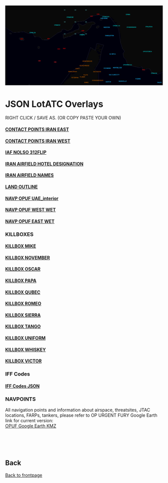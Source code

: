 
![DIR FRONT IMAGE](DIR_FRONT_IMG.PNG)


# JSON LotATC Overlays

RIGHT CLICK / SAVE AS. (OR COPY PASTE YOUR OWN)

####  [CONTACT POINTS IRAN EAST](/JSON/CP_IRAN_EAST.json)
####  [CONTACT POINTS IRAN WEST](/JSON/CP_IRAN_WEST.json)
####  [IAF NOLSO 312FLIP](/JSON/IAF_NOLSO_312FLIP.json)
####  [IRAN AIRFIELD HOTEL DESIGNATION](/JSON/IRANIAN_AIRFIELD_HOTEL_DESIGNATION.json)
####  [IRAN AIRFIELD NAMES](/JSON/IRANIAN_AIRFIELD_NAMES.json)
####  [LAND OUTLINE](/JSON/LAND_OUTLINE.json)
####  [NAVP OPUF UAE_interior](/JSON/NAVP_OPUF_UAE_interior.json)
####  [NAVP OPUF WEST WET](/JSON/NAVP_OPUF_west_wet.json)
####  [NAVP OPUF EAST WET](/JSON/NVAP_OPUF_east_wet.json)  

### KILLBOXES

####  [KILLBOX MIKE](/JSON/KB/kb_mike.json)
####  [KILLBOX NOVEMBER](/JSON/KB/kb_november.json)
####  [KILLBOX OSCAR](/JSON/KB/kb_oscar.json)
####  [KILLBOX PAPA](/JSON/KB/kb_papa.json)
####  [KILLBOX QUBEC](/JSON/KB/kb_qubec.json)
####  [KILLBOX ROMEO](/JSON/KB/kb_romeo.json)
####  [KILLBOX SIERRA](/JSON/KB/kb_sierra.json)
####  [KILLBOX TANGO](/JSON/KB/kb_tango.json)
####  [KILLBOX UNIFORM](/JSON/KB/kb_uniform.json)
####  [KILLBOX WHISKEY](/JSON/KB/kb_whiskey.json)
####  [KILLBOX VICTOR](/JSON/KB/kb_victor.json) 



### IFF Codes
####  [IFF Codes JSON](/Docs/Directing/transponder_codes.json)



### NAVPOINTS 

All navigation points and information about airspace, threatsites, JTAC locations, FARPs, tankers, please refer to OP URGENT FURY Google Earth link for current version:
<br>
[OPUF Google Earth KMZ](https://www.dropbox.com/s/ofdotxseoz0foz8/OP%20Urgent%20Fury.kmz?dl=0)
<br>
<br>
<br>
<br>
<br>
## Back
[Back to frontpage](https://132nd-vwing.github.io/OPUF-Brief/) 
